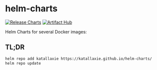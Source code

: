 # helm-charts

[![Release Charts](https://github.com/katallaxie/helm-charts/actions/workflows/release.yaml/badge.svg)](https://github.com/katallaxie/helm-charts/actions/workflows/release.yaml)
[![Artifact Hub](https://img.shields.io/endpoint?url=https://artifacthub.io/badge/repository/katallaxie)](https://artifacthub.io/packages/search?repo=katallaxie)

Helm Charts for several Docker images:

## TL;DR

```bash
helm repo add katallaxie https://katallaxie.github.io/helm-charts/
helm repo update
```
